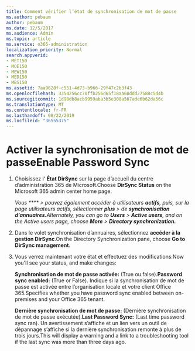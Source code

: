 ```yaml
---
title: Comment vérifier l’état de synchronisation de mot de passe
ms.author: pebaum
author: pebaum
ms.date: 12/5/2017
ms.audience: Admin
ms.topic: article
ms.service: o365-administration
localization_priority: Normal
search.appverid:
- MET150
- MOE150
- MEW150
- MED150
- MBS150
ms.assetid: 7aa9628f-c551-4d73-b966-29f47c2b3f43
ms.openlocfilehash: 3354256cc70ffb256d65f18aa68ddd27588c5d4b
ms.sourcegitcommit: 1d98db8acb9959aba3b5e308a567ade6b62da56c
ms.translationtype: MT
ms.contentlocale: fr-FR
ms.lasthandoff: 08/22/2019
ms.locfileid: "36555375"
---
```

# <a name="enable-password-sync"></a><span data-ttu-id="7b6d7-102">Activer la synchronisation de mot de passe</span><span class="sxs-lookup"><span data-stu-id="7b6d7-102">Enable Password Sync</span></span>

1.  <span data-ttu-id="7b6d7-103">Choisissez l' **État DirSync** sur la page d’accueil du centre d’administration 365 de Microsoft.</span><span class="sxs-lookup"><span data-stu-id="7b6d7-103">Choose **DirSync Status** on the Microsoft 365 admin center home page.</span></span> 
    
     <span data-ttu-id="7b6d7-104">*Vous \*\*\*\* \> pouvez également accéder à utilisateurs **actifs**, puis, sur la page utilisateurs actifs, sélectionner **plus** \> de **synchronisation d’annuaires.***</span><span class="sxs-lookup"><span data-stu-id="7b6d7-104">*Alternately, you can go to **Users** \> **Active users**, and on the Active users page, choose **More** \> **Directory synchronization.***</span></span> 
    
2. <span data-ttu-id="7b6d7-105">Dans le volet synchronisation d’annuaires, sélectionnez **accéder à la gestion DirSync**.</span><span class="sxs-lookup"><span data-stu-id="7b6d7-105">On the Directory Synchronization pane, choose **Go to DirSync management**.</span></span> 
    
3. <span data-ttu-id="7b6d7-106">Vous verrez maintenant votre état et effectuez des modifications:</span><span class="sxs-lookup"><span data-stu-id="7b6d7-106">Now you'll see your status, and make changes:</span></span>
    
    <span data-ttu-id="7b6d7-107">**Synchronisation de mot de passe activée:** (True ou false).</span><span class="sxs-lookup"><span data-stu-id="7b6d7-107">**Password sync enabled:** (True or False).</span></span> <span data-ttu-id="7b6d7-108">Indique si la synchronisation de mot de passe est activée entre l’organisation locale et votre client Office 365.</span><span class="sxs-lookup"><span data-stu-id="7b6d7-108">Specifies whether you have password sync enabled between on-premises and your Office 365 tenant.</span></span> 
    
    <span data-ttu-id="7b6d7-109">**Dernière synchronisation de mot de passe:** (Dernière synchronisation de mot de passe exécutée).</span><span class="sxs-lookup"><span data-stu-id="7b6d7-109">**Last Password Sync:** (Last time password sync ran).</span></span> <span data-ttu-id="7b6d7-110">Un avertissement s’affiche et un lien vers un outil de dépannage s’affiche si la dernière synchronisation remonte à plus de trois jours.</span><span class="sxs-lookup"><span data-stu-id="7b6d7-110">This will display a warning and a link to a troubleshooting tool if the last sync was more than three days ago.</span></span> 
    

